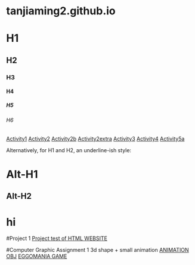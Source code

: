 # tanjiaming2.github.io
# H1
## H2
### H3
#### H4
##### H5
###### H6

<a href="https://tanjiaming2.github.io/activity1.html">Activity1</a>
<a href="https://tanjiaming2.github.io/activity2.html">Activity2</a>
<a href="https://tanjiaming2.github.io/activity2b.html">Activity2b</a>
<a href="https://tanjiaming2.github.io/activity2extra.html">Activity2extra</a>
<a href="https://tanjiaming2.github.io/activity3.html">Activity3</a>
<a href="https://tanjiaming2.github.io/activity4.html">Activity4</a>
<a href="https://tanjiaming2.github.io/activity5a.html">Activity5a</a>

Alternatively, for H1 and H2, an underline-ish style:

Alt-H1
=====

Alt-H2
-----
# hi

#Project 1
<a href="https://tanjiaming2.github.io/test1/TAN%20JIA%20MING_DCS2209221.html">Project test of HTML WEBSITE</a>

#Computer Graphic Assignment 1 3d shape + small animation
<a href="https://tanjiaming2.github.io/INDIVIDUAL%20PROJECT%20CG/DCS2209221_TANJIAMING_INDI_CG.html">ANIMATION OBJ</a>
<a href="https://tanjiaming2.github.io/Game%20PROJECT%20CG/DCS2209221_TANJIAMING_GAME.html">EGGOMANIA GAME</a>
